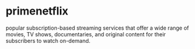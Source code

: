 # primenetflix
 popular subscription-based streaming services that offer a wide range of movies, TV shows, documentaries, and original content for their subscribers to watch on-demand.
